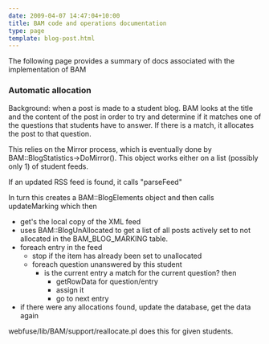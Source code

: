 ```yaml
---
date: 2009-04-07 14:47:04+10:00
title: BAM code and operations documentation
type: page
template: blog-post.html
---
```

The following page provides a summary of docs associated with the implementation of BAM

### Automatic allocation

Background: when a post is made to a student blog. BAM looks at the title and the content of the post in order to try and determine if it matches one of the questions that students have to answer. If there is a match, it allocates the post to that question.

This relies on the Mirror process, which is eventually done by BAM::BlogStatistics->DoMirror(). This object works either on a list (possibly only 1) of student feeds.

If an updated RSS feed is found, it calls "parseFeed"

In turn this creates a BAM::BlogElements object and then calls updateMarking which then

- get's the local copy of the XML feed
- uses BAM::BlogUnAllocated to get a list of all posts actively set to not allocated in the BAM\_BLOG\_MARKING table.
- foreach entry in the feed
    - stop if the item has already been set to unallocated
    - foreach question unanswered by this student
        - is the current entry a match for the current question? then
            - getRowData for question/entry
            - assign it
            - go to next entry
- if there were any allocations found, update the database, get the data again

webfuse/lib/BAM/support/reallocate.pl does this for given students.